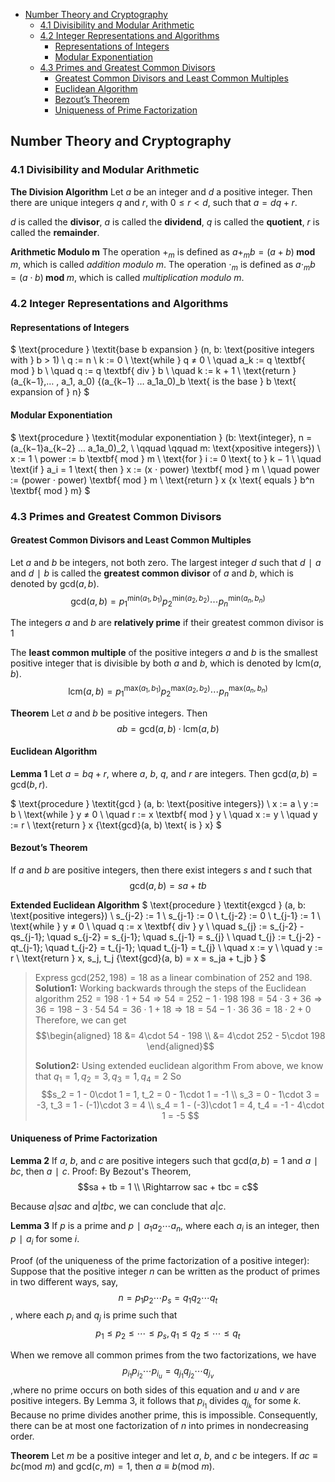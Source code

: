 <!-- TOC -->

- [Number Theory and Cryptography](#number-theory-and-cryptography)
  - [4.1 Divisibility and Modular Arithmetic](#41-divisibility-and-modular-arithmetic)
  - [4.2 Integer Representations and Algorithms](#42-integer-representations-and-algorithms)
    - [Representations of Integers](#representations-of-integers)
    - [Modular Exponentiation](#modular-exponentiation)
  - [4.3 Primes and Greatest Common Divisors](#43-primes-and-greatest-common-divisors)
    - [Greatest Common Divisors and Least Common Multiples](#greatest-common-divisors-and-least-common-multiples)
    - [Euclidean Algorithm](#euclidean-algorithm)
    - [Bezout’s Theorem](#bezouts-theorem)
    - [Uniqueness of Prime Factorization](#uniqueness-of-prime-factorization)

<!-- /TOC -->





## Number Theory and Cryptography
### 4.1 Divisibility and Modular Arithmetic
**The Division Algorithm**
Let $a$ be an integer and $d$ a positive integer. Then there are unique integers $q$ and $r$, with $0 ≤ r < d$, such that $a = dq + r$.

$d$ is called the **divisor**, $a$ is called the **dividend**,
$q$ is called the **quotient**, $r$ is called the **remainder**.

**Arithmetic Modulo m**
The operation $+_m$ is defined as $a +_m b = (a + b) \textbf{ mod } m$, which is called *addition modulo m*.
The operation $\cdot_m$ is defined as $a \cdot_m b = (a \cdot b) \textbf{ mod } m$, which is called *multiplication modulo m*.






### 4.2 Integer Representations and Algorithms
#### Representations of Integers
$
\text{procedure } \textit{base b expansion } (n, b: \text{positive integers with } b > 1) \\
q := n \\
k := 0 \\
\text{while } q ≠ 0 \\
\quad a_k := q \textbf{ mod } b \\
\quad q := q \textbf{ div } b \\
\quad k := k + 1 \\
\text{return } (a_{k−1},… , a_1, a_0) \{(a_{k−1} … a_1a_0)_b \text{ is the base } b \text{ expansion of } n\}
$

#### Modular Exponentiation
$
\text{procedure } \textit{modular exponentiation } (b: \text{integer}, n = (a_{k−1}a_{k−2} … a_1a_0)_2, \\
\qquad \qquad m: \text{xpositive integers}) \\
x := 1 \\
power := b \textbf{ mod } m \\
\text{for } i := 0 \text{ to } k − 1 \\
\quad \text{if } a_i = 1 \text{ then } x := (x ⋅ power) \textbf{ mod } m \\
\quad power := (power ⋅ power) \textbf{ mod } m \\
\text{return } x \{x \text{ equals } b^n \textbf{ mod } m\}
$





### 4.3 Primes and Greatest Common Divisors
#### Greatest Common Divisors and Least Common Multiples
Let $a$ and $b$ be integers, not both zero. The largest integer $d$ such that $d ∣ a$ and $d ∣ b$ is called the **greatest common divisor** of $a$ and $b$, which is denoted by $\text{gcd}(a, b)$.
$$
\text{gcd}(a, b) = p_1^{\text{min}(a_1, b_1)} p_2^{\text{min}(a_2, b_2)} \cdots p_n^{\text{min}(a_n, b_n)}
$$

The integers $a$ and $b$ are **relatively prime** if their greatest common divisor is 1

The **least common multiple** of the positive integers $a$ and $b$ is the smallest positive integer that is divisible by both $a$ and $b$, which is denoted by $\text{lcm}(a, b)$.
$$
\text{lcm}(a, b) = p_1^{\text{max}(a_1, b_1)} p_2^{\text{max}(a_2, b_2)} \cdots p_n^{\text{max}(a_n, b_n)}
$$

**Theorem**
Let $a$ and $b$ be positive integers. Then $$ab = \text{gcd}(a, b) \cdot \text{lcm}(a, b)$$


#### Euclidean Algorithm
**Lemma 1**
Let $a = bq + r$, where $a$, $b$, $q$, and $r$ are integers. Then $\text{gcd}(a, b) = \text{gcd}(b, r)$.

$
\text{procedure } \textit{gcd } (a, b: \text{positive integers}) \\
x := a \\
y := b \\
\text{while } y ≠ 0 \\
\quad r := x \textbf{ mod } y \\
\quad x := y \\
\quad y := r \\
\text{return } x \{\text{gcd}(a, b) \text{ is } x\}
$

#### Bezout’s Theorem
If $a$ and $b$ are positive integers, then there exist integers $s$ and $t$ such that $$\text{gcd}(a, b) = sa + tb$$

**Extended Euclidean Algorithm**
$
\text{procedure } \textit{exgcd } (a, b: \text{positive integers}) \\
s_{j-2} := 1 \\
s_{j-1} := 0 \\
t_{j-2} := 0 \\
t_{j-1} := 1 \\
\text{while } y ≠ 0 \\
\quad q := x \textbf{ div } y \\
\quad s_{j} := s_{j-2} - qs_{j-1};
\quad s_{j-2} = s_{j-1};
\quad s_{j-1} = s_{j} \\
\quad t_{j} := t_{j-2} - qt_{j-1};
\quad t_{j-2} = t_{j-1};
\quad t_{j-1} = t_{j} \\
\quad x := y \\
\quad y := r \\
\text{return } x, s_j, t_j \{\text{gcd}(a, b) = x = s_ja + t_jb \}
$

> Express $\text{gcd}(252, 198) = 18$ as a linear combination of $252$ and $198$.
> **Solution1:** Working backwards through the steps of the Euclidean algorithm
> $252 = 198\cdot 1 + 54 \Rightarrow 54 = 252 - 1\cdot 198$
> $198 = 54\cdot 3 + 36 \Rightarrow 36 = 198 - 3\cdot 54$
> $54 = 36\cdot 1 + 18 \Rightarrow 18 = 54 - 1\cdot 36$
> $36 = 18\cdot 2 + 0$
> Therefore, we can get
> $$\begin{aligned} 18 &= 4\cdot 54 - 198 \\ &= 4\cdot 252 - 5\cdot 198 \end{aligned}$$
>
> **Solution2:** Using extended euclidean algorithm
> From above, we know that $q_1 = 1, q_2 = 3, q_3 = 1, q_4 = 2$
> So
> $$s_2 = 1 - 0\cdot 1 = 1, t_2 = 0 - 1\cdot 1 = -1 \\ s_3 = 0 - 1\cdot 3 = -3, t_3 = 1 - (-1)\cdot 3 = 4 \\ s_4 = 1 - (-3)\cdot 1 = 4, t_4 = -1 - 4\cdot 1 = -5 $$

#### Uniqueness of Prime Factorization
**Lemma 2**
If $a$, $b$, and $c$ are positive integers such that $\text{gcd}(a, b) = 1$ and $a ∣ bc$, then $a ∣ c$.
$\text{Proof:}$
By Bezout's Theorem, $$sa + tb = 1 \\ \Rightarrow sac + tbc = c$$

Because $a | sac$ and $a | tbc$, we can conclude that $a|c$.

**Lemma 3**
If $p$ is a prime and $p ∣ a_1a_2 ⋯ a_n$, where each $a_i$ is an integer, then $p ∣ a_i$ for some $i$.

$\text{Proof (of the uniqueness of the prime factorization of a positive integer):}$
Suppose that the positive integer $n$ can be written as the product of primes in two different ways, say, $$n = p_1p_2 ⋯ p_s = q_1q_2 ⋯ q_t$$, where each $p_i$ and $q_j$ is prime such that $$p_1 ≤ p_2 ≤ ⋯ ≤ p_s, q_1 ≤ q_2 ≤ ⋯ ≤ q_t$$

When we remove all common primes from the two factorizations, we have
$$p_{i_1}p_{i_2} ⋯ p_{i_u} = q_{j_1}q_{j_2} ⋯ q_{j_v}$$,where no prime occurs on both sides of this equation and $u$ and $v$ are positive integers. 
By Lemma 3, it follows that $p_{i_1}$ divides $q_{j_k}$ for some $k$. 
Because no prime divides another prime, this is impossible.  Consequently, there can be at most one factorization of $n$ into primes in nondecreasing order.

**Theorem**
Let $m$ be a positive integer and let $a$, $b$, and $c$ be integers. If $ac ≡ bc (\text{mod } m)$ and $\text{gcd}(c, m) = 1$, then $a ≡ b (\text{mod } m)$.


